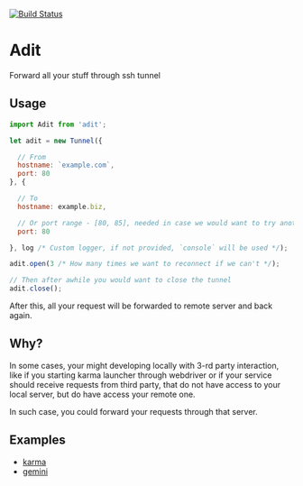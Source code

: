[![Build Status](https://travis-ci.org/adit/karma-webdriver-over-ssh-launcher.svg?branch=master)](https://travis-ci.org/adit/karma-webdriver-over-ssh-launcher)

Adit
========================

Forward all your stuff through ssh tunnel

## Usage

```js
import Adit from 'adit';

let adit = new Tunnel({

  // From
  hostname: `example.com`,
  port: 80
}, {

  // To
  hostname: example.biz,

  // Or port range - [80, 85], needed in case we would want to try another port if first one fails
  port: 80

}, log /* Custom logger, if not provided, `console` will be used */);

adit.open(3 /* How many times we want to reconnect if we can't */);

// Then after awhile you would want to close the tunnel
adit.close();
```

After this, all your request will be forwarded to remote server and back again.

## Why?
In some cases, your might developing locally with 3-rd party interaction, like if you starting karma launcher through webdriver or if your service should receive requests from third party, that do not have access to your local server, but do have access your remote one.

In such case, you could forward your requests through that server.

## Examples
* [karma](https://github.com/markelog/karma-webdriver-over-ssh-launcher)
* [gemini](https://github.com/gemini-testing/gemini-tunnel)
